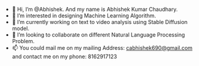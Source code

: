 - 👋 Hi, I’m @Abhishek. And my name is Abhishek Kumar Chaudhary.
- 👀 I’m interested in designing Machine Learning Algorithm.
- 🌱 I’m currently working on text to video analysis using Stable Diffusion model.
- 💞️ I’m looking to collaborate on different Natural Language Processing Problem.
- 📫 You could mail me on my mailing Address: cabhishek690@gmail.com and contact me on my phone: 8162917123

<!---
Sonu2252/Sonu2252 is a ✨ special ✨ repository because its `README.md` (this file) appears on your GitHub profile.
You can click the Preview link to take a look at your changes.
--->
